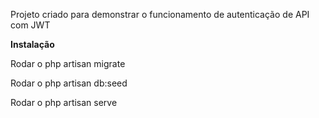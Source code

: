 <p>Projeto criado para demonstrar o funcionamento de autenticação de API com JWT<p>

<p><b>Instalação</b></p>

<p>Rodar o php artisan migrate</p>
<p>Rodar o php artisan db:seed</p>
<p>Rodar o php artisan serve</p>
